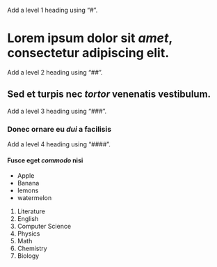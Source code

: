 Add a level 1 heading using “#”.
# Lorem **ipsum** dolor sit *amet*, consectetur adipiscing elit.
Add a level 2 heading using “##”.
## Sed et **turpis** nec *tortor* venenatis vestibulum.
Add a level 3 heading using “###”.
### Donec **ornare** eu *dui* a facilisis 
Add a level 4 heading using “####”.
#### Fusce **eget** *commodo* nisi

- Apple
- Banana
- lemons
- watermelon

1. Literature
2. English
3. Computer Science
4. Physics
5. Math
6. Chemistry
7. Biology
